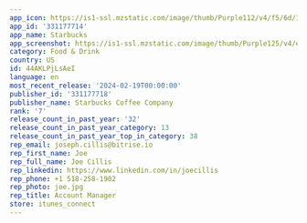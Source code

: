 ```yaml
---
app_icon: https://is1-ssl.mzstatic.com/image/thumb/Purple112/v4/f5/6d/1b/f56d1b93-9cad-8feb-0c14-c7541a422bcf/AppIcon-0-0-1x_U007emarketing-0-7-0-P3-85-220.png/1024x1024bb.png
app_id: '331177714'
app_name: Starbucks
app_screenshot: https://is1-ssl.mzstatic.com/image/thumb/Purple125/v4/ed/1b/c1/ed1bc12f-b452-17c2-cc27-0d694968ae0d/dc5bd28b-6994-4173-84a1-fc83da430837_US_1_Dashboard_X.jpg/1242x2688bb.png
category: Food & Drink
country: US
id: 44AKLPjLsAeI
language: en
most_recent_release: '2024-02-19T00:00:00'
publisher_id: '331177718'
publisher_name: Starbucks Coffee Company
rank: '7'
release_count_in_past_year: '32'
release_count_in_past_year_category: 13
release_count_in_past_year_top_in_category: 38
rep_email: joseph.cillis@bitrise.io
rep_first_name: Joe
rep_full_name: Joe Cillis
rep_linkedin: https://www.linkedin.com/in/joecillis
rep_phone: +1 518-258-1902
rep_photo: joe.jpg
rep_title: Account Manager
store: itunes_connect
---
```


